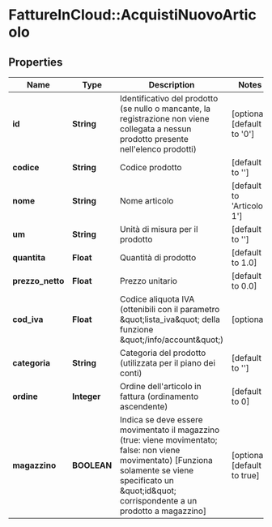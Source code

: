 # FattureInCloud::AcquistiNuovoArticolo

## Properties
Name | Type | Description | Notes
------------ | ------------- | ------------- | -------------
**id** | **String** | Identificativo del prodotto (se nullo o mancante, la registrazione non viene collegata a nessun prodotto presente nell&#39;elenco prodotti) | [optional] [default to &#39;0&#39;]
**codice** | **String** | Codice prodotto | [default to &#39;&#39;]
**nome** | **String** | Nome articolo | [default to &#39;Articolo 1&#39;]
**um** | **String** | Unità di misura per il prodotto | [default to &#39;&#39;]
**quantita** | **Float** | Quantità di prodotto | [default to 1.0]
**prezzo_netto** | **Float** | Prezzo unitario | [default to 0.0]
**cod_iva** | **Float** | Codice aliquota IVA (ottenibili con il parametro \&quot;lista_iva\&quot; della funzione \&quot;/info/account\&quot;) | [optional] 
**categoria** | **String** | Categoria del prodotto (utilizzata per il piano dei conti) | [default to &#39;&#39;]
**ordine** | **Integer** | Ordine dell&#39;articolo in fattura (ordinamento ascendente) | [default to 0]
**magazzino** | **BOOLEAN** | Indica se deve essere movimentato il magazzino (true: viene movimentato; false: non viene movimentato) [Funziona solamente se viene specificato un \&quot;id\&quot; corrispondente a un prodotto a magazzino] | [optional] [default to true]


